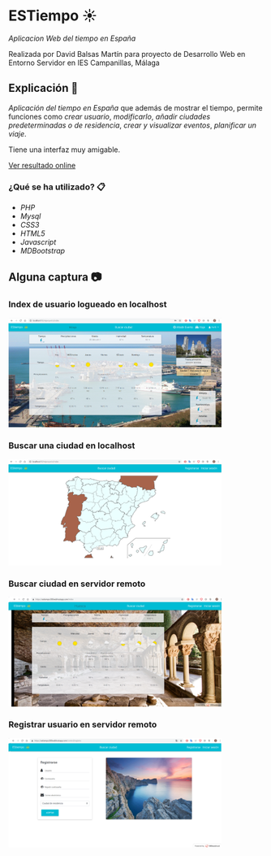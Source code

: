 # ESTiempo ☀️

_Aplicacion Web del tiempo en España_

Realizada por David Balsas Martín para proyecto de Desarrollo Web en Entorno Servidor en IES Campanillas, Málaga

## Explicación 📜

*Aplicación del tiempo en España* que además de mostrar el tiempo, permite funciones como _crear usuario_, _modificarlo_, _añadir ciudades predeterminadas o de residencia_, _crear y visualizar eventos_, _planificar un viaje_.

Tiene una interfaz muy amigable.

[Ver resultado online](https://estiempo.000webhostapp.com/)

### ¿Qué se ha utilizado? 📋

* *PHP*
* *Mysql*
* *CSS3*
* *HTML5*
* *Javascript*
* *MDBootstrap*

## Alguna captura 📷

### Index de usuario logueado en localhost
<img src="imagenes/tres.png" width="420">

### Buscar una ciudad en localhost
<img src="imagenes/cuatro.png" width="420">

### Buscar ciudad en servidor remoto
<img src="imagenes/uno.png" width="420">

### Registrar usuario en servidor remoto
<img src="imagenes/dos.png" width="420">


